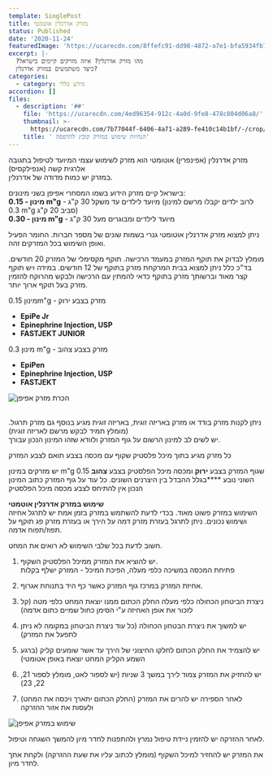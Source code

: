 ```yaml
---
template: SinglePost
title: מזרק אדרנלין אוטמטי
status: Published
date: '2020-11-24'
featuredImage: 'https://ucarecdn.com/8ffefc91-dd98-4872-a7e1-bfa5934fb7ba/'
excerpt: |-
  ?מהו מזרק אדרנלין? איזה מזרקים קיימים בישראל 
  כיצד משתמשים במזרק אדרנלין?
categories:
  - category: מידע כללי
accordion: []
files:
  - description: '##'
    file: 'https://ucarecdn.com/4ed96354-912c-4a0d-9fe8-478c804d06a8/'
    thumbnail: >-
      https://ucarecdn.com/7b77044f-6406-4a71-a289-fe410c14b1bf/-/crop/656x729/112,196/-/preview/
    title: ' הנחיות שימוש במזרק קובץ להדפסה'
---
```

מזרק אדרנלין (אפינפרין) אוטומטי הוא מזרק לשימוש עצמי המיועד לטיפול בתגובה אלרגית קשה (אנפילקסיס)\
במזרק יש כמות מדודה של אדרנלין.

בישראל קיים מזרק הידוע בשמו המסחרי אפיפן בשני מינונים:\
 **מינון - 0.15 m"g**  -  מיועד לילדים עד משקל 30 ק"ג  (לרוב ילדים יקבלו מרשם למינון 0.3 m"g  סביב 20 ק"ג)\
**מינון  - 0.30 m"g** - מיועד לילדים ומבוגרים מעל 30 ק"ג

ניתן למצוא מזרק אדרנלין אוטומטי גנרי בשמות שונים של מספר חברות. החומר הפעיל ואופן השימוש בכל המזרקים זהה. 

מומלץ לבדוק את תוקף המזרק במעמד הרכישה. תוקף מקסימלי של המזרק 20 חודשים. בד"כ כלל ניתן למצוא בבית המרקחת מזרק בתוקף של 12 חודשים. במידה ויש תוקף קצר מאוד וברשותך מזרק בתוקף כדאי להמתין עם הרכישה ולבקש מהרוקח להזמין מזרק בעל תוקף ארוך יותר. 

מינון 0.15m"g - מזרק בצבע ירוק

* **EpiPe Jr**
* **Epinephrine Injection, USP** 
* **FASTJEKT JUNIOR**

מינון 0.3 m"g - מזרק בצבע צהוב

* **EpiPen**
* **Epinephrine Injection, USP** 
* **FASTJEKT**

![](https://ucarecdn.com/8bc9f2a5-238b-4e0d-ba4a-bedfb78f9762/ "הכרת מזרק אפיפן")

\
ניתן לקנות מזרק בודד או מזרק באריזה זוגית, באריזה זוגית מגיע בנוסף גם מזרק תרגול. (מומלץ תמיד לבקש מרשם לאריזה זוגית)\
יש לשים לב למינון הרשום על גוף המזרק ולוודא שזהו המינון הנכון עבורך.

כל מזרק מגיע בתוך מיכל פלסטיק שקוף עם מכסה בצבע תואם לצבע המזרק

יש מזרקים במינון m"g 0.15 שגוף המזרק בצבע **ירוק** ומכסה מיכל הפלסטיק בצבע **צהוב** השוני נובע ****בגלל ההבדל בין היצרנים השונים. כל עוד על גוף המזרק כתוב המינון הנכון אין להתיחס לצבע מכסה מיכל הפלסטיק

**שימוש במזרק אדרנלין אוטמטי**\
 השימוש במזרק פשוט מאוד. בכדי לדעת להשתמש במזרק בזמן אמת יש לתרגל אחיזה ושימוש נכונים. ניתן לתרגל בעזרת מזרק דמה על הירך או בעזרת מזרק פג תוקף על תפוז/תפוח אדמה.

חשוב לדעת בכל שלבי השימוש לא רואים את המחט.

1. יש להוציא את המזרק ממיכל הפלסטיק השקוף. \
פתיחת המכסה במשיכה כלפי מעלה, הפיכת המיכל - המזרק ישלף בקלות

2. אחיזת המזרק במרכז גוף המזרק כאשר כף היד בתנוחת אגרוף. 

3. ניצרת הביטחון הכחולה כלפי מעלה החלק הכתום ממנו יוצאת המחט כלפי מטה (קל לזכור את אופן האחיזה ע"י הסימן כחול שמיים כתום אדמה)

4. יש למשוך את ניצרת הבטחון הכחולה (כל עוד ניצרת הביטחון במקומה לא ניתן לתפעל את המזרק)

5. יש להצמיד את החלק הכתום לחלקו החיצוני של הירך עד אשר שומעים קליק (ברגע השמע הקליק המחט יוצאת באופן אטומטי)

6. יש להחזיק את המזרק צמוד לירך במשך 3 שניות (יש לספור לאט, מומלץ לספור 21, 22, 23)

7. לאחר הספירה יש להרים את המזרק (החלק הכתום יתארך ויכסה את המחט) ולעסות את אזור ההזרקה



![](https://ucarecdn.com/e22ddbe8-5418-4ba6-98a7-96f1746e4c0e/ "שימוש במזרק אפיפן")

לאחר ההזרקה יש להזמין ניידת טיפול נמרץ ולהתפנות לחדר מיון להמשך השגחה וטיפול.

את המזרק יש להחזיר למיכל השקוף (מומלץ לכתוב עליו את שעת ההזרקה) ולקחת אתך לחדר מיון.
